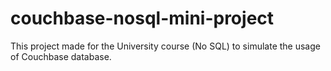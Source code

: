 # couchbase-nosql-mini-project
This project made for the University course (No SQL) to simulate the usage of Couchbase database.
